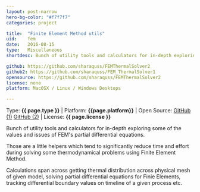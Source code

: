 ```yaml
---
layout: post-narrow
hero-bg-color: "#f7f7f7"
categories: project

title:  "Finite Element Method utils"
uid:    fem
date:   2016-08-15
type:   Miscellaneous
shortdesc: Bunch of utility tools and calculators for in-depth exploring some of the values and issues of FEM's partial differential equations.

github: https://github.com/sharaquss/FEMThermalSolver2
github2: https://github.com/sharaquss/FEM_ThermalSolver1
opensource: https://github.com/sharaquss/FEMThermalSolver2 
license: none
platform: MacOSX / Linux / Windows Desktops

---
```


<p class="meta">Type: <strong>{{ page.type }}</strong>  |  Platform: <strong>{{page.platform}}</strong>  |  Open Source: <a href="{{page.github}}">GitHub (1)</a> <a href="{{page.github2}}">GitHub (2)</a>  |  License: <strong>{{ page.license }}</strong></p>

<p> Bunch of utility tools and calculators for in-depth exploring some of the values and issues of FEM's partial differential equations. <p>

<p> Those are a little helpers which tend to significantly reduce time and effort during solving some thermodynamical problems using Finite Element Method.</p>

<p> Calculations span across getting thermal distribution across physical mesh of given model, solving partial differential equations for Finie Elements, tracking differential boundary values on timeline of a given process etc.</p>


